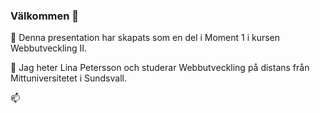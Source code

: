 ### Välkommen 👋

🔭 Denna presentation har skapats som en del i Moment 1 i kursen Webbutveckling II. 

🌱 Jag heter Lina Petersson och studerar Webbutveckling på distans från Mittuniversitetet i Sundsvall. 

📫 

